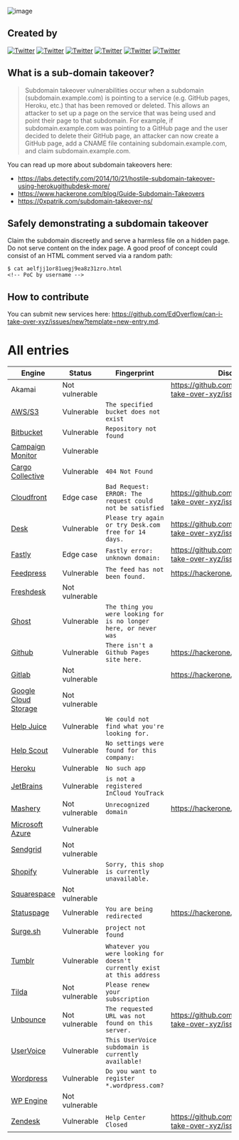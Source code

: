 ![image](https://user-images.githubusercontent.com/18099289/45263787-a4bbc880-b430-11e8-9cff-eb6e4c796050.png)

## Created by

[![Twitter](https://img.shields.io/badge/twitter-@jackds1986-blue.svg)](https://twitter.com/jackds1986) [![Twitter](https://img.shields.io/badge/twitter-@gerben_javado-blue.svg)](https://twitter.com/gerben_javado) [![Twitter](https://img.shields.io/badge/twitter-@0xibram-blue.svg)](https://twitter.com/0xibram) [![Twitter](https://img.shields.io/badge/twitter-@EdOverflow-blue.svg)](https://twitter.com/EdOverflow) [![Twitter](https://img.shields.io/badge/twitter-@codingo__-blue.svg)](https://twitter.com/codingo_) [![Twitter](https://img.shields.io/badge/twitter-@now-blue.svg)](https://twitter.com/now)

## What is a sub-domain takeover?

> Subdomain takeover vulnerabilities occur when a subdomain (subdomain.example.com) is pointing to a service (e.g. GitHub pages, Heroku, etc.) that has been removed or deleted. This allows an attacker to set up a page on the service that was being used and point their page to that subdomain. For example, if subdomain.example.com was pointing to a GitHub page and the user decided to delete their GitHub page, an attacker can now create a GitHub page, add a CNAME file containing subdomain.example.com, and claim subdomain.example.com.

You can read up more about subdomain takeovers here:

- <https://labs.detectify.com/2014/10/21/hostile-subdomain-takeover-using-herokugithubdesk-more/>
- <https://www.hackerone.com/blog/Guide-Subdomain-Takeovers>
- <https://0xpatrik.com/subdomain-takeover-ns/>

## Safely demonstrating a subdomain takeover

Claim the subdomain discreetly and serve a harmless file on a hidden page. Do not serve content on the index page. A good proof of concept could consist of an HTML comment served via a random path:

```
$ cat aelfjj1or81uegj9ea8z31zro.html
<!-- PoC by username -->
```

## How to contribute

You can submit new services here: https://github.com/EdOverflow/can-i-take-over-xyz/issues/new?template=new-entry.md.

# All entries

Engine                                        | Status         | Fingerprint                                                             | Discussion                                                    | Documentation
--------------------------------------------- | -------------- | ----------------------------------------------------------------------- | ------------------------------------------------------------- | -------------------------------------------------------------------------------------------------------------------------------------------
Akamai                                        | Not vulnerable | | https://github.com/EdOverflow/can-i-take-over-xyz/issues/13 |
[AWS/S3](#aws-s3)                             | Vulnerable     | `The specified bucket does not exist`                                   |
[Bitbucket](#bitbucket)                       | Vulnerable     | `Repository not found`                                                  |
[Campaign Monitor](#campaign-monitor)         | Vulnerable     |                                                                         |                                                               | [Support Page](https://help.campaignmonitor.com/custom-domain-names)
[Cargo Collective](#cargo-collective)         | Vulnerable     | `404 Not Found`                                                         |                                                               | [Cargo Support Page](https://support.2.cargocollective.com/Using-a-Third-Party-Domain)
[Cloudfront](#cloudfront)                     | Edge case      | `Bad Request: ERROR: The request could not be satisfied`                | <https://github.com/EdOverflow/can-i-take-over-xyz/issues/29>
[Desk](#desk)                                 | Vulnerable     | `Please try again or try Desk.com free for 14 days.`                    | <https://github.com/EdOverflow/can-i-take-over-xyz/issues/9>
[Fastly](#fastly)                             | Edge case     | `Fastly error: unknown domain:`                                         | https://github.com/EdOverflow/can-i-take-over-xyz/issues/22
[Feedpress](#feedpress)                       | Vulnerable     | `The feed has not been found.`                                          | <https://hackerone.com/reports/195350>
[Freshdesk](#freshdesk)                       | Not vulnerable |                                                                         |                                                               | [Freshdesk Support Page](https://support.freshdesk.com/support/solutions/articles/37590-using-a-vanity-support-url-and-pointing-the-cname)
[Ghost](#ghost)                               | Vulnerable     | `The thing you were looking for is no longer here, or never was`        |
[Github](#github)                             | Vulnerable     | `There isn't a Github Pages site here.`                                 | <https://hackerone.com/reports/263902>
[Gitlab](#gitlab)                             | Not vulnerable |                                                                         | <https://hackerone.com/reports/312118>
[Google Cloud Storage](#google-cloud-storage) | Not vulnerable |                                                                         |
[Help Juice](#help-juice)                     | Vulnerable     | `We could not find what you're looking for.`                            |                                                               | [Help Juice Support Page](https://help.helpjuice.com/34339-getting-started/custom-domain)
[Help Scout](#help-scout)                     | Vulnerable     | `No settings were found for this company:`                              |                                                               | [HelpScout Docs](https://docs.helpscout.net/article/42-setup-custom-domain)
[Heroku](#heroku)                             | Vulnerable     | `No such app`                                                           |
[JetBrains](#jetbrains)                       | Vulnerable     | `is not a registered InCloud YouTrack`                                  |
[Mashery](#mashery)                           | Not vulnerable | `Unrecognized domain`                                                   | <https://hackerone.com/reports/275714>
[Microsoft Azure](#microsoft-azure)           | Vulnerable     |                                                                         |
[Sendgrid](#sendgrid)                         | Not vulnerable |                                                                         |
[Shopify](#shopify)                           | Vulnerable     | `Sorry, this shop is currently unavailable.`                            |
[Squarespace](#squarespace)                   | Not vulnerable |                                                                         |
[Statuspage](#statuspage)                     | Vulnerable     | `You are being redirected`                                              | <https://hackerone.com/reports/49663>
[Surge.sh](#surge.sh)                         | Vulnerable     | `project not found`                                                     |                                                               | <https://surge.sh/help/adding-a-custom-domain>
[Tumblr](#tumblr)                             | Vulnerable     | `Whatever you were looking for doesn't currently exist at this address` |
[Tilda](#tilda)                               | Not vulnerable | `Please renew your subscription`                                        |
[Unbounce](#unbounce)                         | Not vulnerable | `The requested URL was not found on this server.`                       | <https://github.com/EdOverflow/can-i-take-over-xyz/issues/11>
[UserVoice](#uservoice)                       | Vulnerable     | `This UserVoice subdomain is currently available!`                      |
[Wordpress](#wordpress)                       | Vulnerable     | `Do you want to register *.wordpress.com?`                              |
[WP Engine](#wp-engine)                       | Not vulnerable |                                                                         |
[Zendesk](#zendesk)                           | Vulnerable     | `Help Center Closed`                                                    | <https://github.com/EdOverflow/can-i-take-over-xyz/issues/23> | [Zendesk Support](https://support.zendesk.com/hc/en-us/articles/203664356-Changing-the-address-of-your-Help-Center-subdomain-host-mapping-)
